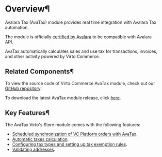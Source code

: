 # Overview¶

Avalara Tax (AvaTax) module provides real time integration with Avalara Tax automation. 

The module is officially [certified by Avalara](https://www.avalara.com/integrations/virto-commerce) to be compatible with Avalara API.

AvaTax automatically calculates sales and use tax for transactions, invoices, and other activity powered by Virto Commerce.

## Related Components¶

To view the source code of Virto Commerce AvaTax module, check out our [GitHub repository](https://github.com/VirtoCommerce/vc-module-avatax).

To download the latest AvaTax module release, click [here](https://github.com/VirtoCommerce/vc-module-avatax/releases).

## Key Features¶

The AvaTax Virto's Store module comes with the following features:

* [Scheduled synchronization of VC Platform orders with AvaTax](orders-synchronization.md).
* [Automatic taxes calculation](taxes-calculation.md).
* [Configuring tax types and setting up tax exemption rules](tax-type-configuration.md).
* [Validating addresses](address-validation.md).